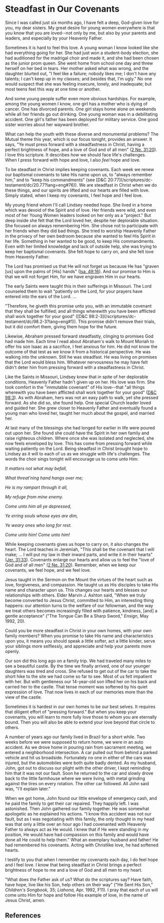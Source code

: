 # Steadfast in Our Covenants

Since I was called just six months ago, I have felt a deep, God-given love for
you, my dear sisters. My great desire for young women everywhere is that you
know that you are loved--not only by me, but also by your parents and leaders,
and especially by your Heavenly Father.

Sometimes it is hard to feel this love. A young woman I know looked like she
had everything going for her. She had just won a student-body election, she
had auditioned for the madrigal choir and made it, and she had been chosen as
the junior prom queen. She went home from school one day and threw herself on
her bed in tears. Her mother asked what was wrong, and the daughter blurted
out, "I feel like a failure; nobody likes me; I don't have any talents; I
can't keep up in my classes; and besides that, I'm ugly." No one would suspect
that she was feeling insecure, lonely, and inadequate; but most teens feel
this way at one time or another.

And some young people suffer even more obvious hardships. For example, among
the young women I know, one girl has a mother who is dying of cancer. One has
divorced parents. One girl stays home alone on weekends while all her friends
go out drinking. One young woman was in a debilitating accident. One girl's
father has been deployed for military service. One good sister worries about
her wayward brother.

What can help the youth with these diverse and monumental problems? The Mutual
theme this year, which is our focus tonight, provides an answer. It says, "Ye
must press forward with a steadfastness in Christ, having a perfect brightness
of hope, and a love of God and of all men" ([2 Ne.
31:20](/scriptures/bofm/2-ne/31.20?lang=eng#19)). I love this scripture. It
describes _how_ we should face life's challenges. When I press forward with
hope and love, I also _feel_ hope and love.

To be steadfast in Christ implies keeping covenants. Each week we renew our
baptismal covenants to take His name upon us, to "always remember him," and to
"keep his commandments" (see [D&amp;C 20:77](/scriptures/dc-
testament/dc/20.77?lang=eng#76)). We are steadfast in Christ when we do these
things, and our spirits are lifted and our hearts are filled with love. Simply
stated, when I keep my covenants, I feel hope and I feel love.

My young friend whom I'll call Lindsey needed hope. She lived in a home which
was devoid of the Spirit and of love. Her friends were wild, and even most of
her Young Women leaders looked on her only as a "project." But deep inside she
felt that the Lord loved her, despite her deplorable situation. She focused on
always remembering Him. She chose not to participate with her friends when
they did bad things. She tried to worship Heavenly Father in the privacy of
her own bedroom because she wanted to feel His Spirit in her life. Something
in her wanted to be good, to keep His commandments. Even with her limited
knowledge and lack of outside help, she was trying to keep her baptismal
covenants. She felt hope to carry on, and she felt love from Heavenly Father.

The Lord has promised us that He will not forget us because He has "graven
[us] upon the palms of [His] hands" ([Isa.
49:16](/scriptures/ot/isa/49.16?lang=eng#15)). And our promise to Him is that
we will not forget Him, for we have engraven Him in our hearts.

The early Saints were taught this in their sufferings in Missouri. The Lord
counseled them to wait "patiently on the Lord, for your prayers have entered
into the ears of the Lord. ...

"Therefore, he giveth this promise unto you, with an immutable covenant that
they shall be fulfilled; and all things wherewith you have been afflicted
shall work together for your good" ([D&amp;C 98:2-3](/scriptures/dc-
testament/dc/98.2-3?lang=eng#1)). This promise didn't remove their trials, but
it did comfort them, giving them hope for the future.

Likewise, Abraham pressed forward steadfastly, clinging to promises God had
made him. Each time I read about Abraham's walk to Mount Moriah to offer his
son Isaac as a sacrifice, I feel anxious for him. He did not know the outcome
of that test as we know it from a historical perspective. He was walking into
the unknown. Still he was steadfast. He was living on promises that the Lord
would bless him. Whatever nervousness he may have felt didn't deter him from
pressing forward with a steadfastness in Christ.

Like the Saints in Missouri, Lindsey knew that in spite of her deplorable
conditions, Heavenly Father hadn't given up on her. His love was firm. She
took comfort in the "immutable covenant" of His love--that "all things
wherewith you have been afflicted shall work together for your good" ([D&amp;C
98:3](/scriptures/dc-testament/dc/98.3?lang=eng#2)). As with Abraham, hers was
not an easy path to walk, yet she pressed forward. As she did so, she found
help. One special Church leader loved and guided her. She grew closer to
Heavenly Father and eventually found a young man who loved her, taught her
much about the gospel, and married her.

At last many of the blessings she had longed for earlier in life were poured
out upon her. She found she could have the Spirit in her own family and raise
righteous children. Where once she was isolated and neglected, she now feels
enveloped by love. This has come from pressing forward while waiting patiently
on the Lord. Being steadfast in Christ brought hope to Lindsey as it will to
each of us as we struggle with life's challenges. The words the choir sings
tonight will encourage us to come unto Him:

_It matters not what may befall,_

_What threat'ning hand hangs over me;_

_He is my rampart through it all,_

_My refuge from mine enemy._

_Come unto him all ye depressed,_

_Ye erring souls whose eyes are dim,_

_Ye weary ones who long for rest._

_Come unto him! Come unto him!_

While keeping covenants gives us hope to carry on, it also changes the heart.
The Lord teaches in Jeremiah, "This shall be the covenant that I will make; ...
I will put my law in their inward parts, and write it in their hearts" ([Jer.
31:33](/scriptures/ot/jer/31.33?lang=eng#32)). Covenants enlarge our hearts
and allow us to feel the "love of God and of all men" ([2 Ne.
31:20](/scriptures/bofm/2-ne/31.20?lang=eng#19)). Remember, when we keep our
covenants, we feel hope, and we feel love.

Jesus taught in the Sermon on the Mount the virtues of the heart such as love,
forgiveness, and compassion. He taught us as His disciples to take His name
and character upon us. This changes our hearts and blesses our relationships
with others. Elder Marvin J. Ashton said, "When we truly become converted to
Jesus Christ, committed to Him, an interesting thing happens: our attention
turns to the welfare of our fellowman, and the way we treat others becomes
increasingly filled with patience, kindness, [and] a gentle acceptance" ("The
Tongue Can Be a Sharp Sword," _Ensign,_ May 1992, 20).

Could you be more steadfast in Christ in your own homes, with your own family
members? When you promise to take His name and characteristics upon you, it
means you should speak a little softer, act a little kinder, serve your
siblings more selflessly, and appreciate and help your parents more openly.

Our son did this long ago on a family trip. We had traveled many miles to see
a beautiful castle. By the time we finally arrived, one of our younger
daughters was tired and cross. She refused to get out of the car to take the
short hike to the site we had come so far to see. Most of us felt impatient
with her. But with gentleness our 14-year-old son lifted her on his back and
carried her to the castle. That tense moment was softened by his quiet
expression of love. That now lives in each of our memories more than the view
of the castle.

Sometimes it is hardest in our own homes to be our best selves. It requires
that diligent effort of "pressing forward." But when you keep your covenants,
you will learn to more fully love those to whom you are eternally bound. Then
you will also be able to extend your love beyond that circle to others.

A number of years ago our family lived in Brazil for a short while. Two weeks
before we were supposed to return home, we were in an auto accident. As we
drove home in pouring rain from sacrament meeting, we entered a neighborhood
intersection. A car pulled out from behind a parked vehicle and hit us
broadside. Fortunately no one in either of the cars was injured, but the
automobiles were both quite badly dented. As my husband, John, got out to
discuss our plight with the other driver, I kept reminding him that it was not
our fault. Soon he returned to the car and slowly drove back to the little
farmhouse where we were living, with metal grinding against the tires on every
rotation. The other car followed. All John said was, "I'll explain later."

When we got home, John found our little envelope of emergency cash, and he
paid the family to get their car repaired. They happily left. I was
astonished. Then John gathered our family together. He was somewhat apologetic
as he explained his actions. "I know this accident was not our fault, but as I
was negotiating with this family, the only thought in my head was that only a
little over an hour ago I had covenanted with Heavenly Father to always act as
He would. I knew that if He were standing in my position, He would have had
compassion on this family and would have done all He could to help them." What
an exemplary husband and father! He had remembered his covenants. Acting with
Christlike love, he had softened hearts.

I testify to you that when I remember my covenants each day, I do feel hope
and I feel love. I know that being steadfast in Christ brings a perfect
brightness of hope to me and a love of God and all men to my heart.

"What does the Father ask of us? What do the scriptures say? Have faith, have
hope, live like his Son, help others on their way" ("He Sent His Son,"
_Children's Songbook,_ 35; _Liahona,_ Apr. 1992, F11). I pray that each of us
will come unto Him for hope and follow His example of love, in the name of
Jesus Christ, amen.

## References

